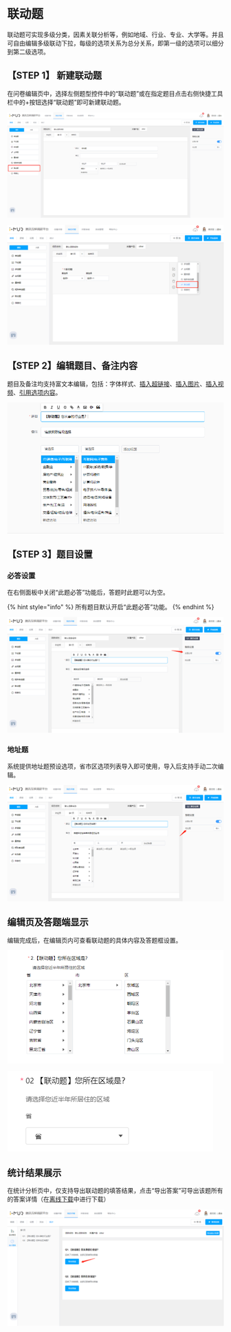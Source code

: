 # 联动题

联动题可实现多级分类，因素关联分析等，例如地域、行业、专业、大学等。并且可自由编辑多级联动下拉，每级的选项关系为总分关系，即第一级的选项可以细分到第二级选项。

## 【STEP 1】 新建联动题

在问卷编辑页中，选择左侧题型控件中的“联动题”或在指定题目点击右侧快捷工具栏中的+按钮选择“联动题”即可新建联动题。

![&#x901A;&#x8FC7;&#x201C;&#x9898;&#x578B;&#x201D;&#x63A7;&#x4EF6;&#x65B0;&#x5EFA;&#x8054;&#x52A8;&#x9898;](../.gitbook/assets/image%20%28252%29.png)

![&#x5728;&#x6307;&#x5B9A;&#x9898;&#x76EE;&#x4E0B;&#x65B9;&#x65B0;&#x5EFA;&#x8054;&#x52A8;&#x9898;](../.gitbook/assets/image%20%28310%29.png)

## 【STEP 2】编辑题目、备注内容

题目及备注均支持富文本编辑，包括：字体样式、[插入超链接](../cao-zuo-zhi-yin/wen-juan-bian-ji/cha-ru-chao-lian-jie.md)、[插入图片](../cao-zuo-zhi-yin/wen-juan-bian-ji/cha-ru-tu-pian.md)、[插入视频](../cao-zuo-zhi-yin/wen-juan-bian-ji/cha-ru-shi-pin.md)、[引用选项内容](../cao-zuo-zhi-yin/wen-juan-bian-ji/nei-rong-yin-yong.md)。

![&#x8054;&#x52A8;&#x9898;&#x5185;&#x5BB9;&#x7F16;&#x8F91;](../.gitbook/assets/image%20%28300%29.png)

## 【STEP 3】题目设置

### 必答设置

在右侧面板中关闭“此题必答”功能后，答题时此题可以为空。

{% hint style="info" %}
所有题目默认开启“此题必答”功能。
{% endhint %}

![&#x5FC5;&#x7B54;&#x8BBE;&#x7F6E;](../.gitbook/assets/image%20%28169%29.png)

### 地址题

系统提供地址题预设选项，省市区选项列表导入即可使用，导入后支持手动二次编辑。

![&#x5BFC;&#x5165;&#x5730;&#x5740;&#x9898;&#x9009;&#x9879;](../.gitbook/assets/image%20%28232%29.png)



## 编辑页及答题端显示

编辑完成后，在编辑页内可查看联动题的具体内容及答题框设置。

![&#x7F16;&#x8F91;&#x9875;&#x5185;&#x7684;&#x8054;&#x52A8;&#x9898;&#x663E;&#x793A;](../.gitbook/assets/image%20%28281%29.png)

![&#x7B54;&#x9898;&#x7AEF;&#x7684;&#x8054;&#x52A8;&#x9898;&#x663E;&#x793A;](../.gitbook/assets/image%20%28240%29.png)



## 统计结果展示

在统计分析页中，仅支持导出联动题的填答结果，点击“导出答案”可导出该题所有的答案详情（在[离线下载](../cao-zuo-zhi-yin/xia-zai-shu-ju/li-xian-xia-zai.md)中进行下载）

![&#x5BFC;&#x51FA;&#x8054;&#x52A8;&#x9898;&#x7684;&#x7B54;&#x9898;&#x6570;&#x636E;](../.gitbook/assets/image%20%28173%29.png)



